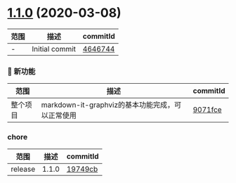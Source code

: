 # [1.1.0](https://github.com/aiyoudiao/markdown-it-graphviz/compare/4646744...v1.1.0) (2020-03-08)

范围|描述|commitId
--|--|--
 - | Initial commit | [4646744](https://github.com/aiyoudiao/markdown-it-graphviz/commit/4646744)


### 🌟 新功能
范围|描述|commitId
--|--|--
 整个项目 | markdown-it-graphviz的基本功能完成，可以正常使用 | [9071fce](https://github.com/aiyoudiao/markdown-it-graphviz/commit/9071fce)


### chore
范围|描述|commitId
--|--|--
 release | 1.1.0 | [19749cb](https://github.com/aiyoudiao/markdown-it-graphviz/commit/19749cb)

